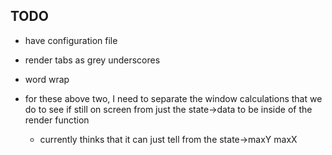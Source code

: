 ## TODO
- have configuration file

- render tabs as grey underscores
- word wrap
- for these above two, I need to separate the window calculations that we do to see if still on screen from just the state->data to be inside of the render function
    - currently thinks that it can just tell from the state->maxY maxX
